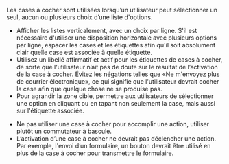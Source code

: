 Les cases à cocher sont utilisées lorsqu’un utilisateur peut sélectionner un seul, aucun ou plusieurs choix d’une liste d'options.

<modul-do>
    <ul class="m-u--bullet-list">
        <li>Afficher les listes verticalement, avec un choix par ligne. S'il est nécessaire d'utiliser une disposition horizontale avec plusieurs options par ligne, espacer les cases et les étiquettes afin qu'il soit absolument clair quelle case est associée à quelle étiquette.</li>
        <li>Utilisez un libellé affirmatif et actif pour les étiquettes de cases à cocher, de sorte que l'utilisateur n’ait pas de doute sur le résultat de l’activation de la case à cocher. Évitez les négations telles que «Ne m'envoyez plus de courrier électronique», ce qui signifie que l'utilisateur devrait cocher la case afin que quelque chose ne se produise pas.</li>
        <li>Pour agrandir la zone cible, permettre aux utilisateurs de sélectionner une option en cliquant ou en tapant non seulement la case, mais aussi sur l'étiquette associée.</li>
    </ul>
</modul-do>

<modul-dont>
    <ul class="m-u--bullet-list">
        <li>Ne pas utiliser une case à cocher pour accomplir une action, utiliser plutôt un commutateur à bascule.</li>
        <li>L’activation d’une case à cocher ne devrait pas déclencher une action. Par exemple, l'envoi d’un formulaire, un bouton devrait être utilisé en plus de la case à cocher pour transmettre le formulaire.</li>
    </ul>
</modul-dont>